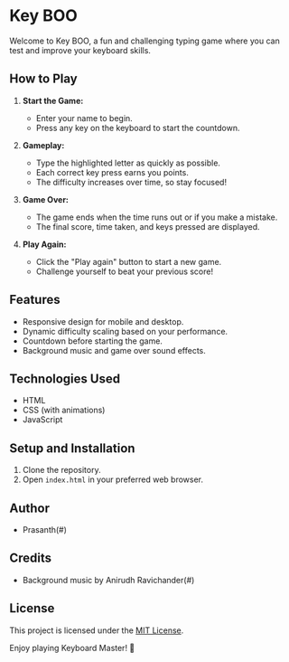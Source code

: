 # Key BOO

Welcome to Key BOO, a fun and challenging typing game where you can test and improve your keyboard skills.

## How to Play

1. **Start the Game:**
   - Enter your name to begin.
   - Press any key on the keyboard to start the countdown.

2. **Gameplay:**
   - Type the highlighted letter as quickly as possible.
   - Each correct key press earns you points.
   - The difficulty increases over time, so stay focused!

3. **Game Over:**
   - The game ends when the time runs out or if you make a mistake.
   - The final score, time taken, and keys pressed are displayed.

4. **Play Again:**
   - Click the "Play again" button to start a new game.
   - Challenge yourself to beat your previous score!

## Features

- Responsive design for mobile and desktop.
- Dynamic difficulty scaling based on your performance.
- Countdown before starting the game.
- Background music and game over sound effects.

## Technologies Used

- HTML
- CSS (with animations)
- JavaScript

## Setup and Installation

1. Clone the repository.
2. Open `index.html` in your preferred web browser.

## Author

- Prasanth(#)

## Credits

- Background music by Anirudh Ravichander(#)


## License

This project is licensed under the [MIT License](LICENSE).

Enjoy playing Keyboard Master! 🚀
